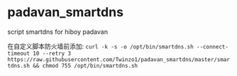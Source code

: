 # padavan_smartdns
script smartdns for hiboy padavan

在自定义脚本防火墙前添加:
```curl -k -s -o /opt/bin/smartdns.sh --connect-timeout 10 --retry 3 https://raw.githubusercontent.com/Twinzo1/padavan_smartdns/master/smartdns.sh && chmod 755 /opt/bin/smartdns.sh```
